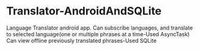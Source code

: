 # Translator-AndroidAndSQLite
Language Translator android app. Can subscribe languages, and translate to selected language(one or multiple phrases at a time-Used AsyncTask) Can view offline previously translated phrases-Used SQLite
